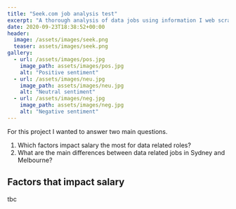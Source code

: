 ```yaml
---
title: "Seek.com job analysis test"
excerpt: "A thorough analysis of data jobs using information I web scraped from Seek.com"
date: 2020-09-23T18:38:52+00:00
header:
  image: /assets/images/seek.png
  teaser: assets/images/seek.png
gallery:
  - url: /assets/images/pos.jpg
    image_path: assets/images/pos.jpg
    alt: "Positive sentiment"
  - url: /assets/images/neu.jpg
    image_path: assets/images/neu.jpg
    alt: "Neutral sentiment"
  - url: /assets/images/neg.jpg
    image_path: assets/images/neg.jpg
    alt: "Negative sentiment"
---
```


For this project I wanted to answer two main questions.

1. Which factors impact salary the most for data related roles?
2. What are the main differences between data related jobs in Sydney and Melbourne?

## Factors that impact salary

tbc


<!-- {% include gallery caption="Emotions." %} -->
